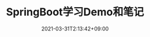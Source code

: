 ---
title: "SpringBoot学习Demo和笔记"
date: 2021-03-31T2:13:42+09:00
description: 基于狂神说Java的SpringBoot学习笔记
weight: 1
link: https://zhuanlan.zhihu.com/p/413266154
repo: https://github.com/CalvinHaynes/Spring_Boot_Application
pinned: true
thumb: /repository/springboot.png
---